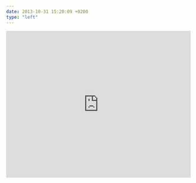 ```yaml
---
date: 2013-10-31 15:20:09 +0200
type: "left"
---
```

<iframe src="https://www.facebook.com/plugins/post.php?href=https%3A%2F%2Fwww.facebook.com%2Fphoto.php%3Ffbid%3D10151845154514865%26set%3Da.10150382045299865.355740.580174864%26type%3D3&width=500" width="500" height="398" style="border:none;overflow:hidden" scrolling="no" frameborder="0" allowTransparency="true"></iframe>
